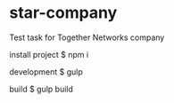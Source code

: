 # star-company

Test task for Together Networks company

install project
$ npm i

development
$ gulp

build
$ gulp build

